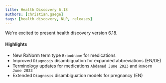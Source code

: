 ```yaml
---
title: Health Discovery 6.18
authors: [christian.gaege]
tags: [health discovery, NLP, releases]
---
```



We're excited to present health discovery version 6.18.

#### Highlights

- New RxNorm term type `Brandname` for medications
- Improved `Diagnosis` disambiguation for expanded abbreviations (EN/DE)
- Terminology updates for medications `Abdamed June 2023` and `RxNorm June 2023`
- Extended `Diagnosis` disambiguation models for pregnancy (EN)